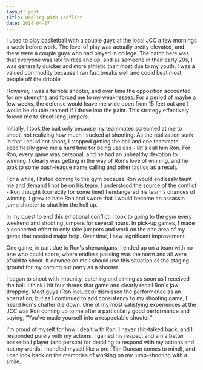 ```yaml
---
layout: post
title: Dealing With Conflict
date: 2014-04-27 
---
```

<p>I used to play basketball with a couple guys at the local JCC a few mornings a week before work. The level of play was actually pretty elevated, and there were a couple guys who had played in college. The catch here was that everyone was late thirties and up, and as someone in their early 20s, I was generally quicker and more athletic than most due to my youth. I was a valued commodity because I ran fast breaks well and could beat most people off the dribble.</p>

<p>However, I was a terrible shooter, and over time the opposition accounted for my strengths and forced me to my weaknesses. For a period of maybe a few weeks, the defense would leave me wide open from 15 feet out and I would be double teamed if I drove into the paint. This strategy effectively forced me to shoot long jumpers.</p>

<p>Initially, I took the bait only because my teammates screamed at me to shoot, not realizing how much I sucked at shooting. As the realization sunk in that I could not shoot, I stopped getting the ball and one teammate specifically gave me a hard time for being useless - let's call him Ron. For Ron, every game was personal, and he had an unhealthy devotion to winning. I clearly was getting in the way of Ron's love of winning, and he took to some bush-league name calling and other tactics as a result.</p>

<p>For a while, I hated coming to the gym because Ron would endlessly taunt me and demand I not be on his team. I understood the source of the conflict - Ron thought (correctly for some time) I endangered his team's chances of winning. I grew to hate Ron and swore that I would become an assassin jump shooter to shut him the hell up.</p>

<p>In my quest to end this emotional conflict, I took to going to the gym every weekend and shooting jumpers for several hours. In pick-up games, I made a concerted effort to only take jumpers and work on the one area of my game that needed major help. Over time, I saw significant improvement.</p>

<p>One game, in part due to Ron's shenanigans, I ended up on a team with no one who could score, where endless passing was the norm and all were afraid to shoot. It dawned on me I should use this situation as the staging ground for my coming out party as a shooter.</p>

<p>I began to shoot with impunity, catching and aiming as soon as I received the ball. I think I hit four threes that game and clearly recall Ron's jaw dropping. Most guys (Ron included) dismissed the performance as an aberration, but as I continued to add consistency to my shooting game, I heard Ron's chatter die down. One of my most satisfying experiences at the JCC was Ron coming up to me after a particularly good performance and saying, "You've made yourself into a respectable shooter."</p>

<p>I'm proud of myself for how I dealt with Ron. I never shit-talked back, and I responded purely with my actions. I gained his respect and am a better basketball player (and person) for deciding to respond with my actions and not my words. I handled myself like a pro (Tim Duncan comes to mind), and I can look back on the memories of working on my jump-shooting with a smile.</p>

